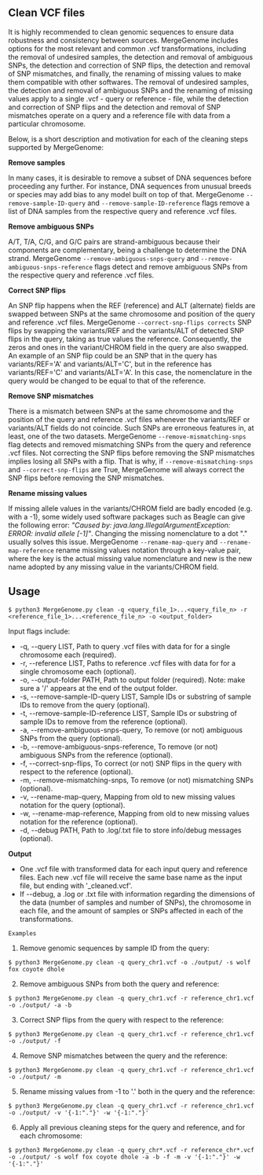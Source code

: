 ## Clean VCF files

It is highly recommended to clean genomic sequences to ensure data robustness and consistency between sources. MergeGenome includes options for the most relevant and common .vcf transformations, including the removal of undesired samples, the detection and removal of ambiguous SNPs, the detection and correction of SNP flips, the detection and removal of SNP mismatches, and finally, the renaming of missing values to make them compatible with other softwares. The removal of undesired samples, the detection and removal of ambiguous SNPs and the renaming of missing values apply to a single .vcf - query or reference - file, while the detection and correction of SNP flips and the detection and removal of SNP mismatches operate on a query and a reference file with data from a particular chromosome.

Below, is a short description and motivation for each of the cleaning steps supported by MergeGenome:

**Remove samples**

In many cases, it is desirable to remove a subset of DNA sequences before proceeding any further. For instance, DNA sequences from unusual breeds or species may add bias to any model built on top of that. MergeGenome `--remove-sample-ID-query` and `--remove-sample-ID-reference` flags remove a list of DNA samples from the respective query and reference .vcf files.

**Remove ambiguous SNPs**

A/T, T/A, C/G, and G/C pairs are strand-ambiguous because their components are complementary, being a challenge to determine the DNA strand. MergeGenome `--remove-ambiguous-snps-query` and `--remove-ambiguous-snps-reference` flags detect and remove ambiguous SNPs from the respective query and reference .vcf files.

**Correct SNP flips** 

An SNP flip happens when the REF (reference) and ALT (alternate) fields are swapped between SNPs at the same chromosome and position of the query and reference .vcf files. MergeGenome `--correct-snp-flips corrects` SNP flips by swapping the variants/REF and the variants/ALT of detected  SNP flips in the query, taking as true values the reference. Consequently, the zeros and ones in the variant/CHROM field in the query are also swapped. An example of an SNP flip could be an SNP that in the query has variants/REF='A' and variants/ALT='C', but in the reference has variants/REF='C' and variants/ALT='A'. In this case, the nomenclature in the query would be changed to be equal to that of the reference.

**Remove SNP mismatches**

There is a mismatch between SNPs at the same chromosome and the position of the query and reference .vcf files whenever the variants/REF or variants/ALT fields do not coincide. Such SNPs are erroneous features in, at least, one of the two datasets. MergeGenome `--remove-mismatching-snps` flag detects and removed mismatching SNPs from the query and reference .vcf files. Not correcting the SNP flips before removing the SNP mismatches implies losing all SNPs with a flip. That is why, if `--remove-mismatching-snps` and `--correct-snp-flips` are True, MergeGenome will always correct the SNP flips before removing the SNP mismatches.

**Rename missing values**

If missing allele values in the variants/CHROM field are badly encoded (e.g. with a -1), some widely used software packages such as Beagle can give the following error: *"Caused by: java.lang.IllegalArgumentException: ERROR: invalid allele [-1]"*. Changing the missing nomenclature to a dot "." usually solves this issue. MergeGenome `--rename-map-query` and `--rename-map-reference` rename missing values notation through a key-value pair, where the key is the actual missing value nomenclature and new is the new name adopted by any missing value in the variants/CHROM field.

## Usage

```
$ python3 MergeGenome.py clean -q <query_file_1>...<query_file_n> -r <reference_file_1>...<reference_file_n> -o <output_folder>
```

Input flags include:

* -q, --query LIST, Path to query .vcf files with data for for a single chromosome each (required).
* -r, --reference LIST, Paths to reference .vcf files with data for for a single chromosome each (optional).
* -o, --output-folder PATH, Path to output folder (required). Note: make sure a '/' appears at the end of the output folder.
* -s, --remove-sample-ID-query LIST, Sample IDs or substring of sample IDs to remove from the query (optional).
* -t, --remove-sample-ID-reference LIST, Sample IDs or substring of sample IDs to remove from the reference (optional).
* -a, --remove-ambiguous-snps-query, To remove (or not) ambiguous SNPs from the query (optional).
* -b, --remove-ambiguous-snps-reference, To remove (or not) ambiguous SNPs from the reference (optional).
* -f, --correct-snp-flips, To correct (or not) SNP flips in the query with respect to the reference (optional).
* -m, --remove-mismatching-snps, To remove (or not) mismatching SNPs (optional).
* -v, --rename-map-query, Mapping from old to new missing values notation for the query (optional).
* -w, --rename-map-reference, Mapping from old to new missing values notation for the reference (optional).
* -d, --debug PATH, Path to .log/.txt file to store info/debug messages (optional).

**Output**

* One .vcf file with transformed data for each input query and reference files. Each new .vcf file will receive the same base name as the input file, but ending with '_cleaned.vcf'.
* If --debug, a .log or .txt file with information regarding the dimensions of the data (number of samples and number of SNPs), the chromosome in each file, and the amount of samples or SNPs affected in each of the transformations.

`Examples`

1. Remove genomic sequences by sample ID from the query:

```
$ python3 MergeGenome.py clean -q query_chr1.vcf -o ./output/ -s wolf fox coyote dhole
```

2. Remove ambiguous SNPs from both the query and reference:

```
$ python3 MergeGenome.py clean -q query_chr1.vcf -r reference_chr1.vcf -o ./output/ -a -b
```

3. Correct SNP flips from the query with respect to the reference:

```
$ python3 MergeGenome.py clean -q query_chr1.vcf -r reference_chr1.vcf -o ./output/ -f
```

4. Remove SNP mismatches between the query and the reference:

```
$ python3 MergeGenome.py clean -q query_chr1.vcf -r reference_chr1.vcf -o ./output/ -m
```

5. Rename missing values from -1 to '.' both in the query and the reference:

```
$ python3 MergeGenome.py clean -q query_chr1.vcf -r reference_chr1.vcf -o ./output/ -v '{-1:"."}' -w '{-1:"."}'
```

6. Apply all previous cleaning steps for the query and reference, and for each chromosome:

```
$ python3 MergeGenome.py clean -q query_chr*.vcf -r reference_chr*.vcf -o ./output/ -s wolf fox coyote dhole -a -b -f -m -v '{-1:"."}' -w '{-1:"."}'
```



